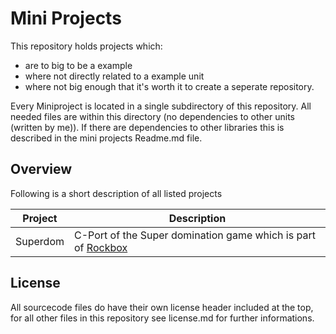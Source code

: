 # Mini Projects

This repository holds projects which:
* are to big to be a example
* where not directly related to a example unit
* where not big enough that it's worth it to create a seperate repository.

Every Miniproject is located in a single subdirectory of this repository. All needed files are within this directory (no dependencies to other units (written by me)). If there are dependencies to other libraries this is described in the mini projects Readme.md file.

## Overview
Following is a short description of all listed projects

| Project | Description |
| --- | ---|
| Superdom | C-Port of the Super domination game which is part of [Rockbox](https://www.rockbox.org/) |


## License
All sourcecode files do have their own license header included at the top, for all other files in this repository see license.md for further informations.